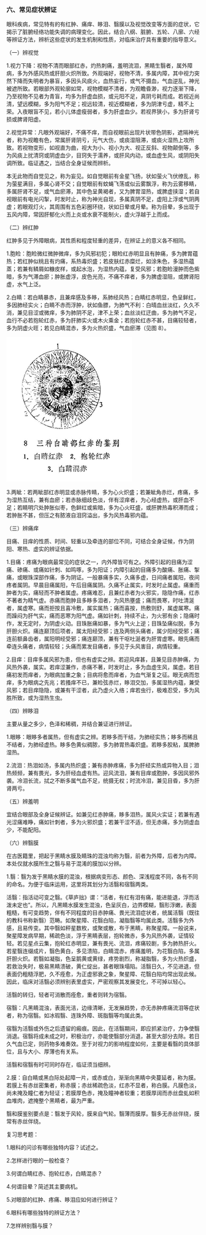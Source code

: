 ### 六、常见症状辨证

眼科疾病，常见特有的有红肿、痛痒、眵泪、翳膜以及视觉改变等方面的症状，它揭示了脏腑经络功能失调的病理变化。因此，结合八纲、脏腑、五轮、八廓、六经等辨证方法，辨析这些症状的发生机制和性质，对临床治疗具有重要的指导意义。

（一）辨视觉

1.视力下降：视物不清而眼部红赤，灼热刺痛，羞明流泪，黑睛生翳者，属外障病，多为外感风热或肝胆火炽所致。外观端好，视物不清，多属内障，其中视力突然下降而失明者为暴盲，多因头风痰火，血热妄行，或气不摄血，气血逆乱，神光被遮所致。若眼部外观轮廓如常，视物模糊不清者，为观瞻昏渺，视力逐渐下降，乃至视物不见者为青盲，均多为肝虚血损，或元阳不足，真阴亏耗而成。若视近尚清，望远模糊，多为阳气不足；视远较清，视近模糊者，多为阴津亏虚，精不上荣。入夜眼盲不见，若小儿体虚瘦弱者，多为肝虚血少。若视界狭小，多为肝肾亏损或脾肾阳虚。

2.视觉异常：凡眼外观端好，不痛不痒，而自视眼前出现片状带色阴影，遮隔神光者，称为视瞻有色，常属肝肾阴亏，元气大伤，或痰湿阻滞，或痰火湿热上攻所致。若视物变形，如视直为曲，视大为小、视小为大、视正反斜、视物颠倒等，多为风痰上扰清窍或阴虚血少，目窍失于濡养，或肝风内动，或血虚生风，或阴阳失调所致。临证遇之，当结合全身证候而辨析。

本无此物而自觉见之，称为妄见。如自觉眼前有金星飞扬，状如萤火飞伏缭乱，称为萤星满目，多属心肾不交；自觉眼前有蚊蝇飞荡或似云雾飘浮，称为云雾移睛，多属肝肾不足，或气血瘀滞，其中色呈黄褐者，又为脾胃湿热，或脾虚挟湿；若自视眼前有电光闪掣，时发时止，称为神光自现，多属真阴不足，虚阳上浮或气阴两虚；若眼观灯火，其周围有五色彩圈环绕，状如日晕或月晕。称为目晕，多出现于五风内障，常因肝郁化火而上炎或水衰不能制火，虚火浮越于上而成。

（二）辨红肿

红肿多见于外障眼病，其性质和程度轻重的差异，在辨证上的意义各不相同。

1.胞睑：胞睑微红微肿微痒，多为风邪初犯；眼睑红赤明显且有肿痛，多为脾胃蕴热；若红肿似桃且有灼痛，系热毒炽盛；若皮肤红赤糜烂，如涂朱色，多湿热蕴蒸；若兼有鳞屑如糠皮样，或起水泡，为湿热内蕴，复受风邪；若胞睑漫肿而色紫暗，多为气滞血瘀；肿胀虚浮，皮色光亮，不痛不痒者，多为脾虚湿阻，或脾肾阳虚，水气上泛。

2.白睛：若白睛暴赤，且兼痒感及多眵，系肺经风热；白睛红赤明显，色呈鲜红，多因肺经实火；白睛不赤而浮肿，状如鱼膘，为肺气不利：白晴血丝淡红，久久不消，兼见目涩或微痒，多为肺阴不足，津不上荣；血丝淡红迂曲，多为肺气不足，血行不必若抱轮红赤，多为肝肺实火或木火乘金；若抱轮红赤不甚，目痛较轻者，多为阴虚火旺；若见白睛混赤，多为火热炽盛，气血瘀滞（见图 8）。

<img src="./img/8.jpg" style="zoom:50%;" />

3.两眦：若两眦部红赤明显或赤脉传睛，多为心火炽盛；若兼眦角赤烂，疼痛，多为湿热互结，兼有血瘀；若赤脉细歧色淡，伴有涩痒者，为心经虚热，或肝血不足；若睛明穴处肿胀似枣，色鲜红或紫暗，多为心火旺盛，或肝脾热毒积滞而成；若肿胀不甚，但压之有脓液自泪窍溢出，多为风热毒邪内蕴。

（三）辨痛痒

目痛、目痒的性质、时间、轻重以及牵连的部位不同，可结合全身证候，作为阴阳、寒热、虚实的辨证依据。

1.目痛：疼痛为眼病最常见的症状之一，内外障皆可有之。外障引起的目痛为涩痛、碜痛、或痛如针刺、如鸣啄，多为阳证；内障引起的目痛多为酸痛、胀痛、掣痛，或眼珠深部作痛，多为阴证。一般暴痛多实，久痛多虚，日间痛者属阳，夜间疼者属阴。早晨目痛属阳，午后目痛属阴。久痛不止属实，时发时止属虚。痛重而肿者为实，痛轻而不肿者属虚。疼痛难忍，且兼红赤者为火邪实，隐隐作痛，红赤不著者为精气虚。赤痛而胞肿且多眵多泪者，为风热壅盛；痛而畏寒，时吐清涎者，属虚寒。痛而拒按且喜冷敷，属实属热；痛而喜按，热敷则舒，属虚属寒。痛而躁闷为肝气实，痛而恶寒为阳气虚。痛如针刺，持续不止，为火邪有余；隐痛时作，发无定时，为阴虚火动。目珠胀痛如暴，多为气火上逆；目珠坠痛似脱，多为肝胆火炽。痛连巅顶后项者，属太阳经受邪；连及两侧头痛者，属少阳经受邪；痛连前额鼻齿者，属阳明经受邪；痛连巅顶，兼有干呕吐涎者为肝胃虚寒。眼先痛而牵连头痛者，病情较轻；头痛而累发目痛者，多见于头风害目，病情较重。

2.目痒：目痒多属风邪为患，但也有虚实之辨。若迎风痒甚，且兼见目赤肿痛，为风热外袭，属实。若痒涩兼作，赤痛不著，时发时止，多为血虚生风，属虚。若目痛初发而痒者，为眼病加重之象；目病将愈而痒者，为血气渐复之征。眼无病而忽痒，多为眼病之先兆；若搔痒不已，兼睑弦赤烂，眵泪交加，多属湿热内蕴，兼受风邪；若目痒隐隐，或兼有干涩者，此乃虚火入络；痒若虫行，极难忍受，多为风胜所致，或为湿热生虫。

（四）辨眵泪

主要从量之多少，色泽和稀稠，并结合兼证进行辨证。

1.眼眵：眼眵多者属热，但有虚实之辨。若眵多而干结，为肺经实热；眵多而稀且不结者，为肺经虚热。眵多色黄似稠脓，多为肺胃热毒炽盛。若眵多胶粘，属脾肺湿热。

2.流泪：热泪如汤，多属内热炽盛；兼有赤肿疼痛，多为肝经实热或异物入目；泪热频频，兼有畏光，多为肝经血虚有热。迎风流泪，兼有目痒或胞肿，多因风邪外袭。冷泪长流，拭之不断多属气血不足，统摄无权；时流冷泪，兼见目昏，多为肝肾两亏。

（五）辨羞明

宜结合眼部及全身证候辨证。如兼见红赤肿痛，眵多泪热，属风火实证；若兼有遇光涩痛难睁，痛如针刺者，多为火邪炽盛；若兼干涩不适，但无赤痛，多为阴虚血少，不能配阳。

（六）辨翳膜

在古医籍里，把起于黑睛水膜及睛珠的混浊均称为翳，前者为外障，后者为内障。本处仅就水膜所生之翳与易于混淆的膜加以分辨。

1.翳：翳为发于黑睛水膜的混浊，根据病变形态、颜色、深浅程度不同，各有不同的命名。为便于临床运用，这里将其划分为活翳和宿翳两类。

活翳：指活动可变之翳。《草庐拙》谓：“活者，有红有泪有痛，能进能退，浮而活泼未定也”。所以，凡黑睛水膜发生混浊，色呈灰白，边界模糊，翳形浮嫩，表面粗糙，有可变趋势，伴有不同程度的目赤肿痛、畏光流泪症状者，统属活翳（既往的教科书称新翳）范畴。如聚星障、花翳白陷，凝脂翳等均属此类。活翳多为外感，且易传变。其中翳如秤星数枚，或聚或散，布于黑睛，称聚星障。一般说来，聚星障发病早期，稀疏色淡，浮于黑睛表层，抱轮微赤，多为风热外袭，证情较轻。若见星点云集，抱轮红赤明显，兼有畏光、流泪，疼痛较剧，多为肺热肝火。若星翳连缀成片，翳色黄白，多见溃陷，白睛混赤，疼痛羞明，为花翳白陷，多属肝胆火炽。若翳如凝脂，色呈鹅黄或黄绿，疼势剧烈，称凝脂翳，多为火热炽盛，若救治失时，极易黑睛溃破，黄仁绽出，甚者眼珠塌陷。活翳日久，不见进退，但表面仍粗糙浮肥，久不痊愈，为正虚邪衰之象，聚星障、花翳白陷均常出现此候。因此，临床对活翳必须辨别表里虚实，严密观察其发展变化，不可掉以轻心。

活翳的转归，轻者可消散而痊愈，重者则转为宿翳。

宿翳：凡黑睛混浊，表面光洁，边缘清晰，无发展趋势，亦无赤肿疼痛流泪等症状者，称为宿翳。如冰瑕翳、连珠外障、斑脂翳等均属此类。

宿翳为活翳或外伤之后遗留的瘢痕。因此，在活翳期间，即应抓紧治疗，力争使翳消退。宿翳将成未成之时，积极治疗，亦能使翳部分消退，甚至大部分去除。若日久气血已定，则药物多难奏效。至于对视力的影响程度如何，主要是看翳的具体部位，且与大小、厚薄也有关系。

活翳和宿翳有时可同时存在，临证须当细辨。

2.膜：自白睛或黑白际处起障一片，或赤或白，渐渐向黑睛中央蔓延者，称为膜。若膜上有赤丝密集者，称赤膜；赤丝稀疏色淡，红赤不显者，称白膜。凡膜色淡，尚未掩及瞳仁者为轻证；若膜厚色赤，掩及瞳神者较重；若膜厚阔而赤丝盘虬如积血堆肉，遮掩整个黑睛者，最为严重。

翳和膜鉴别要点是：翳发于风轮，膜来自气轮。翳薄而膜厚。翳多无赤丝伴绕，膜常有赤丝伴绕。

复习思考题：

1.眼科的问诊有哪些独特内容？试述之。

2.怎样进行眼的一般检查？

3.何谓白睛红赤、抱轮红赤，白睛混赤？

4.何谓目晕？简述其主要病机。

5.对眼部的红肿、疼痛、眵泪应如何进行辨证？

6.眼科有哪些独特的辨证方法？

7.怎样辨别翳与膜？
